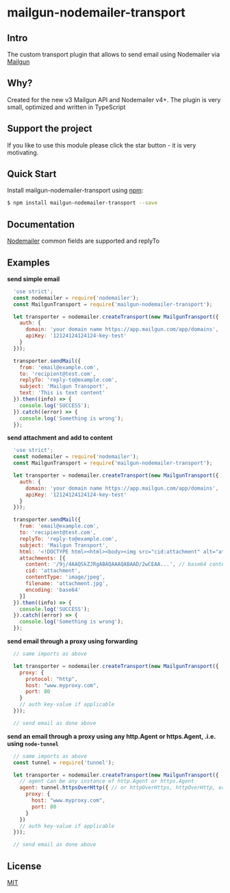 mailgun-nodemailer-transport
============================

## Intro
The custom transport plugin that allows to send email using Nodemailer via [Mailgun](https://mailgun.com/)

## Why?
Created for the new v3 Mailgun API and Nodemailer v4+. The plugin is very small, optimized and written in TypeScript

## Support the project
If you like to use this module please click the star button - it is very motivating.

## Quick Start
Install mailgun-nodemailer-transport using [npm](https://www.npmjs.com/):

``` bash
$ npm install mailgun-nodemailer-transport --save
```

## Documentation
[Nodemailer](https://nodemailer.com/message/#commmon-fields) common fields are supported and replyTo

## Examples

__send simple email__
``` js
  'use strict';
  const nodemailer = require('nodemailer');
  const MailgunTransport = require('mailgun-nodemailer-transport');

  let transporter = nodemailer.createTransport(new MailgunTransport({
    auth: {
      domain: 'your domain name https://app.mailgun.com/app/domains',
      apiKey: '12124124124124-key-test'
    }
  }));

  transporter.sendMail({
    from: 'email@example.com',
    to: 'recipient@test.com',
    replyTo: 'reply-to@example.com',
    subject: 'Mailgun Transport',
    text: 'This is text content'
  }).then((info) => {
    console.log('SUCCESS');
  }).catch((error) => {
    console.log('Something is wrong');
  });
```

__send attachment and add to content__
``` js
  'use strict';
  const nodemailer = require('nodemailer');
  const MailgunTransport = require('mailgun-nodemailer-transport');

  let transporter = nodemailer.createTransport(new MailgunTransport({
    auth: {
      domain: 'your domain name https://app.mailgun.com/app/domains',
      apiKey: '12124124124124-key-test'
    }
  }));

  transporter.sendMail({
    from: 'email@example.com',
    to: 'recipient@test.com',
    replyTo: 'reply-to@example.com',
    subject: 'Mailgun Transport',
    html: '<!DOCTYPE html><html><body><img src="cid:attachment" alt="attachment"></body></html>',
    attachments: [{
      content: '/9j/4AAQSkZJRgABAQAAAQABAAD/2wCEAA...', // base64 content
      cid: 'attachment',
      contentType: 'image/jpeg',
      filename: 'attachment.jpg',
      encoding: 'base64'
    }]
  }).then((info) => {
    console.log('SUCCESS');
  }).catch((error) => {
    console.log('Something is wrong');
  });
```

__send email through a proxy using forwarding__
``` js
  // same imports as above

  let transporter = nodemailer.createTransport(new MailgunTransport({
    proxy: {
      protocol: "http",
      host: "www.myproxy.com",
      port: 80
    }
    // auth key-value if applicable
  }));

  // send email as done above
```

__send an email through a proxy using any http.Agent or https.Agent, .i.e. using `node-tunnel`__
``` js
  // same imports as above
  const tunnel = require('tunnel');

  let transporter = nodemailer.createTransport(new MailgunTransport({
    // agent can be any instance of http.Agent or https.Agent
    agent: tunnel.httpsOverHttp({ // or httpOverHttps, httpOverHttp, or httpsOverHttps
      proxy: {
        host: "www.myproxy.com",
        port: 80
      }
    })
    // auth key-value if applicable
  }));

  // send email as done above
```

## License

[MIT](./LICENSE)
